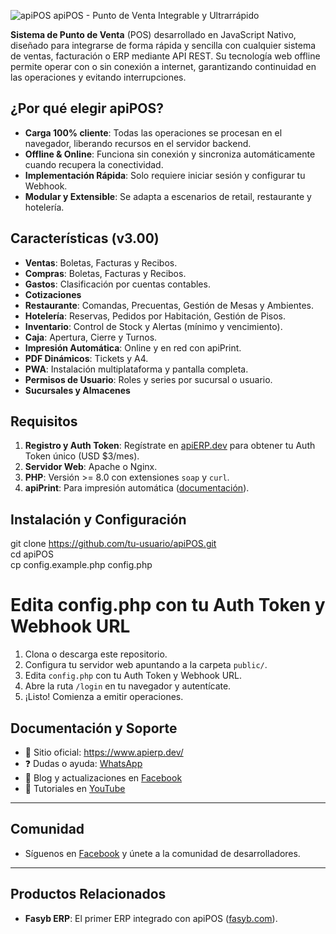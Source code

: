 ![apiPOS](https://apierp.dev/apiPOS/img/icon/android-icon-36x36.png) apiPOS - Punto de Venta Integrable y Ultrarrápido
    
**Sistema de Punto de Venta** (POS) desarrollado en JavaScript Nativo, diseñado para integrarse de forma rápida y sencilla con cualquier sistema de ventas, facturación o ERP mediante API REST. Su tecnología web offline permite operar con o sin conexión a internet, garantizando continuidad en las operaciones y evitando interrupciones.

## ¿Por qué elegir apiPOS?
- **Carga 100% cliente**: Todas las operaciones se procesan en el navegador, liberando recursos en el servidor backend.  
- **Offline & Online**: Funciona sin conexión y sincroniza automáticamente cuando recupera la conectividad.  
- **Implementación Rápida**: Solo requiere iniciar sesión y configurar tu Webhook.  
- **Modular y Extensible**: Se adapta a escenarios de retail, restaurante y hotelería. 

## Características (v3.00)
- **Ventas**: Boletas, Facturas y Recibos.  
- **Compras**: Boletas, Facturas y Recibos.  
- **Gastos**: Clasificación por cuentas contables.  
- **Cotizaciones**  
- **Restaurante**: Comandas, Precuentas, Gestión de Mesas y Ambientes.  
- **Hotelería**: Reservas, Pedidos por Habitación, Gestión de Pisos.  
- **Inventario**: Control de Stock y Alertas (mínimo y vencimiento).  
- **Caja**: Apertura, Cierre y Turnos.  
- **Impresión Automática**: Online y en red con apiPrint.  
- **PDF Dinámicos**: Tickets y A4.  
- **PWA**: Instalación multiplataforma y pantalla completa.  
- **Permisos de Usuario**: Roles y series por sucursal o usuario.  
- **Sucursales y Almacenes**

## Requisitos
1. **Registro y Auth Token**: Regístrate en [apiERP.dev](https://apierp.dev/signup/) para obtener tu Auth Token único (USD $3/mes).  
2. **Servidor Web**: Apache o Nginx.  
3. **PHP**: Versión >= 8.0 con extensiones `soap` y `curl`.  
4. **apiPrint**: Para impresión automática ([documentación](https://www.apierp.dev/apiprint)). 

## Instalación y Configuración
git clone https://github.com/tu-usuario/apiPOS.git  
cd apiPOS  
cp config.example.php config.php  
# Edita config.php con tu Auth Token y Webhook URL  

1. Clona o descarga este repositorio.  
2. Configura tu servidor web apuntando a la carpeta `public/`.  
3. Edita `config.php` con tu Auth Token y Webhook URL.  
4. Abre la ruta `/login` en tu navegador y autentícate.  
5. ¡Listo! Comienza a emitir operaciones.  

## Documentación y Soporte
- 🔗 Sitio oficial: https://www.apierp.dev/  
- ❓ Dudas o ayuda: [WhatsApp](https://api.whatsapp.com/send/?phone=942328698&text=%C2%A1Hola+Luisito+Programa%21+Necesito+ayuda+con+apiPOS.&type=phone_number)  
- 📘 Blog y actualizaciones en [Facebook](https://www.facebook.com/apiPOSdev)  
- 🎥 Tutoriales en [YouTube](https://youtu.be/8mvbJq2nLxk?si=ZZFL4gpChfwVLZJs)  

---

## Comunidad
- Síguenos en [Facebook](https://www.facebook.com/apiERPdev) y únete a la comunidad de desarrolladores.

---

## Productos Relacionados
- **Fasyb ERP**: El primer ERP integrado con apiPOS ([fasyb.com](https://www.fasyb.com/)).  
